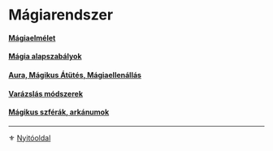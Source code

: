# Mágiarendszer

#### [Mágiaelmélet](091_magiaelmelet.md)

#### [Mágia alapszabályok](092_magia_alapszabalyok.md)

#### [Aura, Mágikus Átütés, Mágiaellenállás](094_aura_atutes_magiaellenallas.md)

#### [Varázslás módszerek](095_varazslas_modszerek.md)

#### [Mágikus szférák, arkánumok](097_magikus_szferak_arkanumok.md)

---

⚜️ [Nyitóoldal](start.md)
